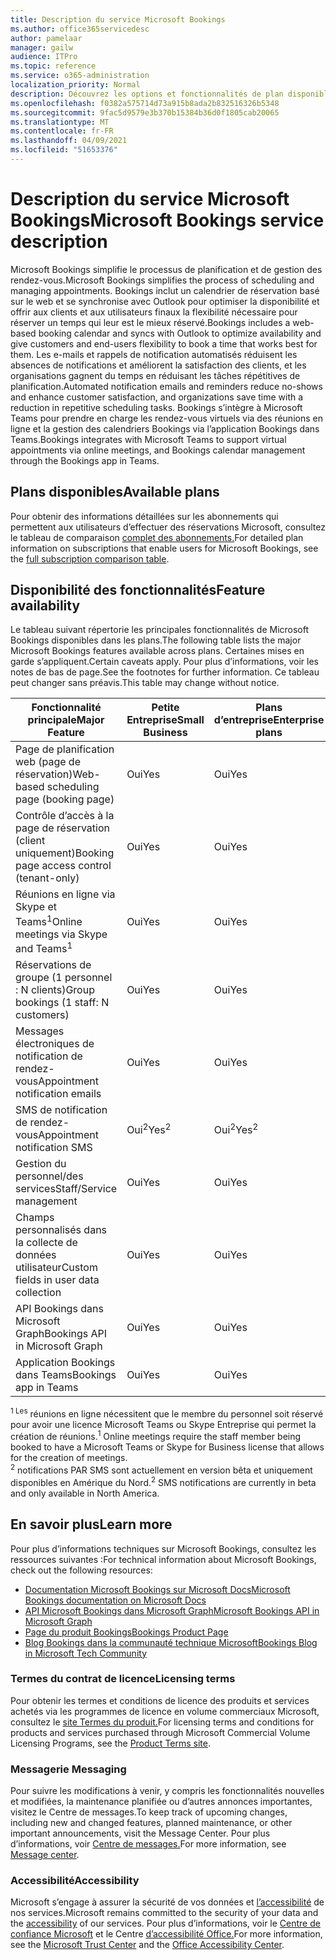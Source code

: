 ```yaml
---
title: Description du service Microsoft Bookings
ms.author: office365servicedesc
author: pamelaar
manager: gailw
audience: ITPro
ms.topic: reference
ms.service: o365-administration
localization_priority: Normal
description: Découvrez les options et fonctionnalités de plan disponibles dans Microsoft Bookings.
ms.openlocfilehash: f0382a575714d73a915b8ada2b832516326b5348
ms.sourcegitcommit: 9fac5d9579e3b370b15384b36d0f1805cab20065
ms.translationtype: MT
ms.contentlocale: fr-FR
ms.lasthandoff: 04/09/2021
ms.locfileid: "51653376"
---
```

# <a name="microsoft-bookings-service-description"></a><span data-ttu-id="f4bbb-103">Description du service Microsoft Bookings</span><span class="sxs-lookup"><span data-stu-id="f4bbb-103">Microsoft Bookings service description</span></span>

<span data-ttu-id="f4bbb-104">Microsoft Bookings simplifie le processus de planification et de gestion des rendez-vous.</span><span class="sxs-lookup"><span data-stu-id="f4bbb-104">Microsoft Bookings simplifies the process of scheduling and managing appointments.</span></span> <span data-ttu-id="f4bbb-105">Bookings inclut un calendrier de réservation basé sur le web et se synchronise avec Outlook pour optimiser la disponibilité et offrir aux clients et aux utilisateurs finaux la flexibilité nécessaire pour réserver un temps qui leur est le mieux réservé.</span><span class="sxs-lookup"><span data-stu-id="f4bbb-105">Bookings includes a web-based booking calendar and syncs with Outlook to optimize availability and give customers and end-users flexibility to book a time that works best for them.</span></span> <span data-ttu-id="f4bbb-106">Les e-mails et rappels de notification automatisés réduisent les absences de notifications et améliorent la satisfaction des clients, et les organisations gagnent du temps en réduisant les tâches répétitives de planification.</span><span class="sxs-lookup"><span data-stu-id="f4bbb-106">Automated notification emails and reminders reduce no-shows and enhance customer satisfaction, and organizations save time with a reduction in repetitive scheduling tasks.</span></span> <span data-ttu-id="f4bbb-107">Bookings s’intègre à Microsoft Teams pour prendre en charge les rendez-vous virtuels via des réunions en ligne et la gestion des calendriers Bookings via l’application Bookings dans Teams.</span><span class="sxs-lookup"><span data-stu-id="f4bbb-107">Bookings integrates with Microsoft Teams to support virtual appointments via online meetings, and Bookings calendar management through the Bookings app in Teams.</span></span>

## <a name="available-plans"></a><span data-ttu-id="f4bbb-108">Plans disponibles</span><span class="sxs-lookup"><span data-stu-id="f4bbb-108">Available plans</span></span>

<span data-ttu-id="f4bbb-109">Pour obtenir des informations détaillées sur les abonnements qui permettent aux utilisateurs d’effectuer des réservations Microsoft, consultez le tableau de comparaison [complet des abonnements.](https://go.microsoft.com/fwlink/?linkid=2139145)</span><span class="sxs-lookup"><span data-stu-id="f4bbb-109">For detailed plan information on subscriptions that enable users for Microsoft Bookings, see the  [full subscription comparison table](https://go.microsoft.com/fwlink/?linkid=2139145).</span></span>

## <a name="feature-availability"></a><span data-ttu-id="f4bbb-110">Disponibilité des fonctionnalités</span><span class="sxs-lookup"><span data-stu-id="f4bbb-110">Feature availability</span></span>

<span data-ttu-id="f4bbb-111">Le tableau suivant répertorie les principales fonctionnalités de Microsoft Bookings disponibles dans les plans.</span><span class="sxs-lookup"><span data-stu-id="f4bbb-111">The following table lists the major Microsoft Bookings features available across plans.</span></span> <span data-ttu-id="f4bbb-112">Certaines mises en garde s’appliquent.</span><span class="sxs-lookup"><span data-stu-id="f4bbb-112">Certain caveats apply.</span></span> <span data-ttu-id="f4bbb-113">Pour plus d’informations, voir les notes de bas de page.</span><span class="sxs-lookup"><span data-stu-id="f4bbb-113">See the footnotes for further information.</span></span> <span data-ttu-id="f4bbb-114">Ce tableau peut changer sans préavis.</span><span class="sxs-lookup"><span data-stu-id="f4bbb-114">This table may change without notice.</span></span>

| <span data-ttu-id="f4bbb-115">Fonctionnalité principale</span><span class="sxs-lookup"><span data-stu-id="f4bbb-115">Major Feature</span></span> | <span data-ttu-id="f4bbb-116">Petite Entreprise</span><span class="sxs-lookup"><span data-stu-id="f4bbb-116">Small Business</span></span> | <span data-ttu-id="f4bbb-117">Plans d’entreprise</span><span class="sxs-lookup"><span data-stu-id="f4bbb-117">Enterprise plans</span></span> | <span data-ttu-id="f4bbb-118">GCC</span><span class="sxs-lookup"><span data-stu-id="f4bbb-118">GCC</span></span> | <span data-ttu-id="f4bbb-119">GCC-High</span><span class="sxs-lookup"><span data-stu-id="f4bbb-119">GCC-High</span></span> | <span data-ttu-id="f4bbb-120">DOD</span><span class="sxs-lookup"><span data-stu-id="f4bbb-120">DOD</span></span> | <span data-ttu-id="f4bbb-121">Éducation</span><span class="sxs-lookup"><span data-stu-id="f4bbb-121">Education</span></span> |
| --- | --- | --- | --- | --- | --- | --- |
| <span data-ttu-id="f4bbb-122">Page de planification web (page de réservation)</span><span class="sxs-lookup"><span data-stu-id="f4bbb-122">Web-based scheduling page (booking page)</span></span> | <span data-ttu-id="f4bbb-123">Oui</span><span class="sxs-lookup"><span data-stu-id="f4bbb-123">Yes</span></span> | <span data-ttu-id="f4bbb-124">Oui</span><span class="sxs-lookup"><span data-stu-id="f4bbb-124">Yes</span></span> | <span data-ttu-id="f4bbb-125">Oui</span><span class="sxs-lookup"><span data-stu-id="f4bbb-125">Yes</span></span> | <span data-ttu-id="f4bbb-126">Non</span><span class="sxs-lookup"><span data-stu-id="f4bbb-126">No</span></span> | <span data-ttu-id="f4bbb-127">Non</span><span class="sxs-lookup"><span data-stu-id="f4bbb-127">No</span></span> | <span data-ttu-id="f4bbb-128">Oui</span><span class="sxs-lookup"><span data-stu-id="f4bbb-128">Yes</span></span> |
| <span data-ttu-id="f4bbb-129">Contrôle d’accès à la page de réservation (client uniquement)</span><span class="sxs-lookup"><span data-stu-id="f4bbb-129">Booking page access control (tenant-only)</span></span> | <span data-ttu-id="f4bbb-130">Oui</span><span class="sxs-lookup"><span data-stu-id="f4bbb-130">Yes</span></span> | <span data-ttu-id="f4bbb-131">Oui</span><span class="sxs-lookup"><span data-stu-id="f4bbb-131">Yes</span></span> | <span data-ttu-id="f4bbb-132">Oui</span><span class="sxs-lookup"><span data-stu-id="f4bbb-132">Yes</span></span> | <span data-ttu-id="f4bbb-133">Non</span><span class="sxs-lookup"><span data-stu-id="f4bbb-133">No</span></span> | <span data-ttu-id="f4bbb-134">Non</span><span class="sxs-lookup"><span data-stu-id="f4bbb-134">No</span></span> | <span data-ttu-id="f4bbb-135">Oui</span><span class="sxs-lookup"><span data-stu-id="f4bbb-135">Yes</span></span> |
| <span data-ttu-id="f4bbb-136">Réunions en ligne via Skype et Teams<sup>1</sup></span><span class="sxs-lookup"><span data-stu-id="f4bbb-136">Online meetings via Skype and Teams<sup>1</sup></span></span> <br/> | <span data-ttu-id="f4bbb-137">Oui</span><span class="sxs-lookup"><span data-stu-id="f4bbb-137">Yes</span></span> | <span data-ttu-id="f4bbb-138">Oui</span><span class="sxs-lookup"><span data-stu-id="f4bbb-138">Yes</span></span> | <span data-ttu-id="f4bbb-139">Oui</span><span class="sxs-lookup"><span data-stu-id="f4bbb-139">Yes</span></span> | <span data-ttu-id="f4bbb-140">Non</span><span class="sxs-lookup"><span data-stu-id="f4bbb-140">No</span></span> | <span data-ttu-id="f4bbb-141">Non</span><span class="sxs-lookup"><span data-stu-id="f4bbb-141">No</span></span> | <span data-ttu-id="f4bbb-142">Oui</span><span class="sxs-lookup"><span data-stu-id="f4bbb-142">Yes</span></span> |
| <span data-ttu-id="f4bbb-143">Réservations de groupe (1 personnel : N clients)</span><span class="sxs-lookup"><span data-stu-id="f4bbb-143">Group bookings (1 staff: N customers)</span></span> | <span data-ttu-id="f4bbb-144">Oui</span><span class="sxs-lookup"><span data-stu-id="f4bbb-144">Yes</span></span> | <span data-ttu-id="f4bbb-145">Oui</span><span class="sxs-lookup"><span data-stu-id="f4bbb-145">Yes</span></span> | <span data-ttu-id="f4bbb-146">Oui</span><span class="sxs-lookup"><span data-stu-id="f4bbb-146">Yes</span></span> | <span data-ttu-id="f4bbb-147">Non</span><span class="sxs-lookup"><span data-stu-id="f4bbb-147">No</span></span> | <span data-ttu-id="f4bbb-148">Non</span><span class="sxs-lookup"><span data-stu-id="f4bbb-148">No</span></span> | <span data-ttu-id="f4bbb-149">Oui</span><span class="sxs-lookup"><span data-stu-id="f4bbb-149">Yes</span></span> |
| <span data-ttu-id="f4bbb-150">Messages électroniques de notification de rendez-vous</span><span class="sxs-lookup"><span data-stu-id="f4bbb-150">Appointment notification emails</span></span> | <span data-ttu-id="f4bbb-151">Oui</span><span class="sxs-lookup"><span data-stu-id="f4bbb-151">Yes</span></span> | <span data-ttu-id="f4bbb-152">Oui</span><span class="sxs-lookup"><span data-stu-id="f4bbb-152">Yes</span></span> | <span data-ttu-id="f4bbb-153">Oui</span><span class="sxs-lookup"><span data-stu-id="f4bbb-153">Yes</span></span> | <span data-ttu-id="f4bbb-154">Non</span><span class="sxs-lookup"><span data-stu-id="f4bbb-154">No</span></span> | <span data-ttu-id="f4bbb-155">Non</span><span class="sxs-lookup"><span data-stu-id="f4bbb-155">No</span></span> | <span data-ttu-id="f4bbb-156">Oui</span><span class="sxs-lookup"><span data-stu-id="f4bbb-156">Yes</span></span> |
| <span data-ttu-id="f4bbb-157">SMS de notification de rendez-vous</span><span class="sxs-lookup"><span data-stu-id="f4bbb-157">Appointment notification SMS</span></span> | <span data-ttu-id="f4bbb-158">Oui<sup>2</sup></span><span class="sxs-lookup"><span data-stu-id="f4bbb-158">Yes<sup>2</sup></span></span> <br/> | <span data-ttu-id="f4bbb-159">Oui<sup>2</sup></span><span class="sxs-lookup"><span data-stu-id="f4bbb-159">Yes<sup>2</sup></span></span> <br/> | <span data-ttu-id="f4bbb-160">Oui<sup>2</sup></span><span class="sxs-lookup"><span data-stu-id="f4bbb-160">Yes<sup>2</sup></span></span> <br/> | <span data-ttu-id="f4bbb-161">Non</span><span class="sxs-lookup"><span data-stu-id="f4bbb-161">No</span></span> | <span data-ttu-id="f4bbb-162">Non</span><span class="sxs-lookup"><span data-stu-id="f4bbb-162">No</span></span> | <span data-ttu-id="f4bbb-163">Oui</span><span class="sxs-lookup"><span data-stu-id="f4bbb-163">Yes</span></span> |
| <span data-ttu-id="f4bbb-164">Gestion du personnel/des services</span><span class="sxs-lookup"><span data-stu-id="f4bbb-164">Staff/Service management</span></span> | <span data-ttu-id="f4bbb-165">Oui</span><span class="sxs-lookup"><span data-stu-id="f4bbb-165">Yes</span></span> | <span data-ttu-id="f4bbb-166">Oui</span><span class="sxs-lookup"><span data-stu-id="f4bbb-166">Yes</span></span> | <span data-ttu-id="f4bbb-167">Oui</span><span class="sxs-lookup"><span data-stu-id="f4bbb-167">Yes</span></span> | <span data-ttu-id="f4bbb-168">Non</span><span class="sxs-lookup"><span data-stu-id="f4bbb-168">No</span></span> | <span data-ttu-id="f4bbb-169">Non</span><span class="sxs-lookup"><span data-stu-id="f4bbb-169">No</span></span> | <span data-ttu-id="f4bbb-170">Oui</span><span class="sxs-lookup"><span data-stu-id="f4bbb-170">Yes</span></span> |
| <span data-ttu-id="f4bbb-171">Champs personnalisés dans la collecte de données utilisateur</span><span class="sxs-lookup"><span data-stu-id="f4bbb-171">Custom fields in user data collection</span></span> | <span data-ttu-id="f4bbb-172">Oui</span><span class="sxs-lookup"><span data-stu-id="f4bbb-172">Yes</span></span> | <span data-ttu-id="f4bbb-173">Oui</span><span class="sxs-lookup"><span data-stu-id="f4bbb-173">Yes</span></span> | <span data-ttu-id="f4bbb-174">Oui</span><span class="sxs-lookup"><span data-stu-id="f4bbb-174">Yes</span></span> | <span data-ttu-id="f4bbb-175">Non</span><span class="sxs-lookup"><span data-stu-id="f4bbb-175">No</span></span> | <span data-ttu-id="f4bbb-176">Non</span><span class="sxs-lookup"><span data-stu-id="f4bbb-176">No</span></span> | <span data-ttu-id="f4bbb-177">Oui</span><span class="sxs-lookup"><span data-stu-id="f4bbb-177">Yes</span></span> |
| <span data-ttu-id="f4bbb-178">API Bookings dans Microsoft Graph</span><span class="sxs-lookup"><span data-stu-id="f4bbb-178">Bookings API in Microsoft Graph</span></span> | <span data-ttu-id="f4bbb-179">Oui</span><span class="sxs-lookup"><span data-stu-id="f4bbb-179">Yes</span></span> | <span data-ttu-id="f4bbb-180">Oui</span><span class="sxs-lookup"><span data-stu-id="f4bbb-180">Yes</span></span> | <span data-ttu-id="f4bbb-181">Non</span><span class="sxs-lookup"><span data-stu-id="f4bbb-181">No</span></span> | <span data-ttu-id="f4bbb-182">Non</span><span class="sxs-lookup"><span data-stu-id="f4bbb-182">No</span></span> | <span data-ttu-id="f4bbb-183">Non</span><span class="sxs-lookup"><span data-stu-id="f4bbb-183">No</span></span> | <span data-ttu-id="f4bbb-184">Oui</span><span class="sxs-lookup"><span data-stu-id="f4bbb-184">Yes</span></span> |
| <span data-ttu-id="f4bbb-185">Application Bookings dans Teams</span><span class="sxs-lookup"><span data-stu-id="f4bbb-185">Bookings app in Teams</span></span> | <span data-ttu-id="f4bbb-186">Oui</span><span class="sxs-lookup"><span data-stu-id="f4bbb-186">Yes</span></span> | <span data-ttu-id="f4bbb-187">Oui</span><span class="sxs-lookup"><span data-stu-id="f4bbb-187">Yes</span></span> | <span data-ttu-id="f4bbb-188">Non</span><span class="sxs-lookup"><span data-stu-id="f4bbb-188">No</span></span> | <span data-ttu-id="f4bbb-189">Non</span><span class="sxs-lookup"><span data-stu-id="f4bbb-189">No</span></span> | <span data-ttu-id="f4bbb-190">Non</span><span class="sxs-lookup"><span data-stu-id="f4bbb-190">No</span></span> | <span data-ttu-id="f4bbb-191">Oui</span><span class="sxs-lookup"><span data-stu-id="f4bbb-191">Yes</span></span> |

<span data-ttu-id="f4bbb-192"><sup>1 Les</sup> réunions en ligne nécessitent que le membre du personnel soit réservé pour avoir une licence Microsoft Teams ou Skype Entreprise qui permet la création de réunions.</span><span class="sxs-lookup"><span data-stu-id="f4bbb-192"><sup>1</sup> Online meetings require the staff member being booked to have a Microsoft Teams or Skype for Business license that allows for the creation of meetings.</span></span>
<br/><span data-ttu-id="f4bbb-193"><sup>2</sup> notifications PAR SMS sont actuellement en version bêta et uniquement disponibles en Amérique du Nord.</span><span class="sxs-lookup"><span data-stu-id="f4bbb-193"><sup>2</sup> SMS notifications are currently in beta and only available in North America.</span></span>

## <a name="learn-more"></a><span data-ttu-id="f4bbb-194">En savoir plus</span><span class="sxs-lookup"><span data-stu-id="f4bbb-194">Learn more</span></span>

<span data-ttu-id="f4bbb-195">Pour plus d’informations techniques sur Microsoft Bookings, consultez les ressources suivantes :</span><span class="sxs-lookup"><span data-stu-id="f4bbb-195">For technical information about Microsoft Bookings, check out the following resources:</span></span>

- [<span data-ttu-id="f4bbb-196">Documentation Microsoft Bookings sur Microsoft Docs</span><span class="sxs-lookup"><span data-stu-id="f4bbb-196">Microsoft Bookings documentation on Microsoft Docs</span></span>](/microsoft-365/bookings/bookings-overview?view=o365-worldwide)
- [<span data-ttu-id="f4bbb-197">API Microsoft Bookings dans Microsoft Graph</span><span class="sxs-lookup"><span data-stu-id="f4bbb-197">Microsoft Bookings API in Microsoft Graph</span></span>](/graph/api/resources/booking-api-overview?view=graph-rest-beta)
- [<span data-ttu-id="f4bbb-198">Page du produit Bookings</span><span class="sxs-lookup"><span data-stu-id="f4bbb-198">Bookings Product Page</span></span>](https://www.microsoft.com/microsoft-365/business/scheduling-and-booking-app)
- [<span data-ttu-id="f4bbb-199">Blog Bookings dans la communauté technique Microsoft</span><span class="sxs-lookup"><span data-stu-id="f4bbb-199">Bookings Blog in Microsoft Tech Community</span></span>](https://techcommunity.microsoft.com/t5/microsoft-bookings-blog/bg-p/Office365BusinessAppsBlog)

### <a name="licensing-terms"></a><span data-ttu-id="f4bbb-200">Termes du contrat de licence</span><span class="sxs-lookup"><span data-stu-id="f4bbb-200">Licensing terms</span></span>

<span data-ttu-id="f4bbb-201">Pour obtenir les termes et conditions de licence des produits et services achetés via les programmes de licence en volume commerciaux Microsoft, consultez le [site Termes du produit.](https://www.microsoft.com/microsoft-365)</span><span class="sxs-lookup"><span data-stu-id="f4bbb-201">For licensing terms and conditions for products and services purchased through Microsoft Commercial Volume Licensing Programs, see the [Product Terms site](https://www.microsoft.com/microsoft-365).</span></span>

### <a name="messaging"></a><span data-ttu-id="f4bbb-202">Messagerie </span><span class="sxs-lookup"><span data-stu-id="f4bbb-202">Messaging</span></span>

<span data-ttu-id="f4bbb-203">Pour suivre les modifications à venir, y compris les fonctionnalités nouvelles et modifiées, la maintenance planifiée ou d’autres annonces importantes, visitez le Centre de messages.</span><span class="sxs-lookup"><span data-stu-id="f4bbb-203">To keep track of upcoming changes, including new and changed features, planned maintenance, or other important announcements, visit the Message Center.</span></span> <span data-ttu-id="f4bbb-204">Pour plus d’informations, voir [Centre de messages.](/microsoft-365/admin/manage/message-center)</span><span class="sxs-lookup"><span data-stu-id="f4bbb-204">For more information, see [Message center](/microsoft-365/admin/manage/message-center).</span></span>

### <a name="accessibility"></a><span data-ttu-id="f4bbb-205">Accessibilité</span><span class="sxs-lookup"><span data-stu-id="f4bbb-205">Accessibility</span></span>

<span data-ttu-id="f4bbb-206">Microsoft s’engage à assurer la sécurité de vos données et [l’accessibilité](https://www.microsoft.com/trust-center/compliance/accessibility) de nos services.</span><span class="sxs-lookup"><span data-stu-id="f4bbb-206">Microsoft remains committed to the security of your data and the [accessibility](https://www.microsoft.com/trust-center/compliance/accessibility) of our services.</span></span> <span data-ttu-id="f4bbb-207">Pour plus d’informations, voir le [Centre de confiance Microsoft](https://www.microsoft.com/trust-center) et le Centre [d’accessibilité Office.](https://support.office.com/article/ecab0fcf-d143-4fe8-a2ff-6cd596bddc6d)</span><span class="sxs-lookup"><span data-stu-id="f4bbb-207">For more information, see the [Microsoft Trust Center](https://www.microsoft.com/trust-center) and the [Office Accessibility Center](https://support.office.com/article/ecab0fcf-d143-4fe8-a2ff-6cd596bddc6d).</span></span>